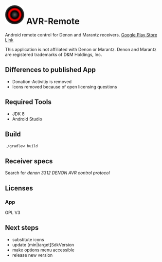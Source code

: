 # ![Alt text](app/src/main/assets/icon.png "AVR-Remote") AVR-Remote 

Android remote control for Denon and Marantz receivers.
[Google Play Store Link](https://play.google.com/store/apps/details?id=de.pskiwi.avrremote)


This application is not affiliated with Denon or Marantz. 
Denon and Marantz are registered trademarks of D&M Holdings, Inc. 

## Differences to published App
* Donation-Activitiy is removed
* Icons removed because of open licensing questions

## Required Tools

* JDK 8
* Android Studio

## Build

`./gradlew build`

## Receiver specs
Search for
_denon 3312 DENON AVR control protocol_

## Licenses

### App
GPL V3

## Next steps
- substitute icons
- update [min|target]SdkVersion
- make options menu accessible
- release new version
